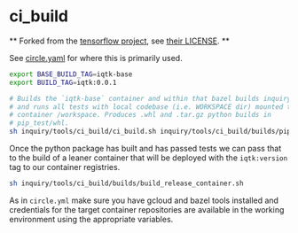 # ci_build

** Forked from the [tensorflow project](github.com/tensorflow/tensorflow), see [their LICENSE](https://github.com/tensorflow/tensorflow/blob/master/LICENSE). **

See [circle.yaml](https://github.com/iqtk/iqtk/blob/master/circle.yml) for where this is primarily used.

```bash
export BASE_BUILD_TAG=iqtk-base
export BUILD_TAG=iqtk:0.0.1

# Builds the `iqtk-base` container and within that bazel builds inquiry
# and runs all tests with local codebase (i.e. WORKSPACE dir) mounted to
# container /workspace. Produces .whl and .tar.gz python builds in
# pip_test/whl.
sh inquiry/tools/ci_build/ci_build.sh inquiry/tools/ci_build/builds/pip.sh
```

Once the python package has built and has passed tests we can pass that to the build of a leaner container that will be deployed with the `iqtk:version` tag to our container registries.

```bash
sh inquiry/tools/ci_build/builds/build_release_container.sh
```

As in `circle.yml` make sure you have gcloud and bazel tools installed and credentials for the target container repositories are available in the working environment using the appropriate variables.
